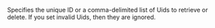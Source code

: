 Specifies the unique ID or a comma-delimited list of Uids to retrieve or delete. If you set invalid Uids, then they are ignored.